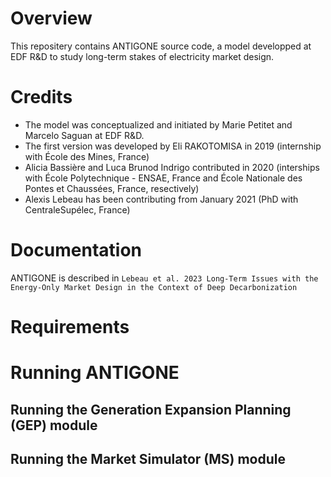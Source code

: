 # Overview

This repositery contains ANTIGONE source code, a model developped at EDF R&D to study long-term stakes of electricity market design.

# Credits

- The model was conceptualized and initiated by Marie Petitet and Marcelo Saguan at EDF R&D.
- The first version was developed by Eli RAKOTOMISA in 2019 (internship with École des Mines, France)
- Alicia Bassière and Luca Brunod Indrigo contributed in 2020 (interships with École Polytechnique - ENSAE, France and École Nationale des Pontes et Chaussées, France, resectively)
- Alexis Lebeau has been contributing from January 2021 (PhD with CentraleSupélec, France)

# Documentation

ANTIGONE is described in `Lebeau et al. 2023 Long-Term Issues with the Energy-Only Market Design in the Context of Deep Decarbonization`

# Requirements

# Running ANTIGONE

## Running the Generation Expansion Planning (GEP) module

## Running the Market Simulator (MS) module
